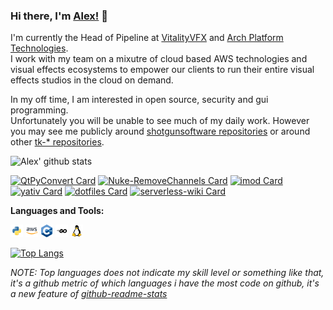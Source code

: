 ### Hi there, I'm [Alex!](https://www.linkedin.com/in/thealexhughes/) 👋

I'm currently the Head of Pipeline at [VitalityVFX](https://vitalityvfx.com/) and [Arch Platform Technologies](https://archpt.io).  
I work with my team on a mixutre of cloud based AWS technologies and visual effects ecosystems to empower our clients to run their entire visual effects studios in the cloud on demand.

In my off time, I am interested in open source, security and gui programming.  
Unfortunately you will be unable to see much of my daily work. However you may see me publicly around [shotgunsoftware repositories](https://github.com/shotgunsoftware) or around other [tk-\* repositories](https://github.com/search?q=tk+shotgun).




![Alex' github stats](https://github-readme-stats-4wlur96go.vercel.app/api?username=ahuge&theme=calm&show_icons=true)


[![QtPyConvert Card](https://github-readme-stats-4wlur96go.vercel.app/api/pin/?username=digitaldomain&repo=QtPyConvert&theme=calm)](https://github.com/digitaldomain/QtPyConvert)
[![Nuke-RemoveChannels Card](https://github-readme-stats-4wlur96go.vercel.app/api/pin/?username=Ahuge&repo=Nuke-RemoveChannels&theme=calm)](https://github.com/Ahuge/Nuke-RemoveChannels)
[![imod Card](https://github-readme-stats-4wlur96go.vercel.app/api/pin/?username=Ahuge&repo=imod&theme=calm)](https://github.com/Ahuge/imod)
[![yativ Card](https://github-readme-stats-4wlur96go.vercel.app/api/pin/?username=Ahuge&repo=yativ&theme=calm)](https://github.com/Ahuge/yativ)
[![dotfiles Card](https://github-readme-stats-4wlur96go.vercel.app/api/pin/?username=Ahuge&repo=dotfiles&theme=calm)](https://github.com/Ahuge/dotfiles)
[![serverless-wiki Card](https://github-readme-stats-4wlur96go.vercel.app/api/pin/?username=Ahuge&repo=serverless-wiki&theme=calm)](https://github.com/Ahuge/serverless-wiki)


**Languages and Tools:**  

<code><img height="20" src="https://raw.githubusercontent.com/github/explore/80688e429a7d4ef2fca1e82350fe8e3517d3494d/topics/python/python.png"></code>
<code><img height="20" src="https://raw.githubusercontent.com/github/explore/fbceb94436312b6dacde68d122a5b9c7d11f9524/topics/aws/aws.png"></code>
<code><img height="20" src="https://raw.githubusercontent.com/github/explore/80688e429a7d4ef2fca1e82350fe8e3517d3494d/topics/cpp/cpp.png"></code>
<code><img height="20" src="https://raw.githubusercontent.com/github/explore/80688e429a7d4ef2fca1e82350fe8e3517d3494d/topics/go/go.png"></code>
<code><img height="20" src="https://raw.githubusercontent.com/github/explore/087f23463641d25ee971402fa26e3dfb2855edb9/topics/linux/linux.png"></code>  

[![Top Langs](https://github-readme-stats-4wlur96go.vercel.app/api/top-langs/?username=Ahuge&layout=compact&theme=calm)](https://github.com/Ahuge/Ahuge)  

*NOTE: Top languages does not indicate my skill level or something like that, it's a github metric of which languages i have the most code on github, it's a new feature of [github-readme-stats](https://github.com/anuraghazra/github-readme-stats)*
<!--
**Ahuge/Ahuge** is a ✨ _special_ ✨ repository because its `README.md` (this file) appears on your GitHub profile.

Here are some ideas to get you started:

- 🔭 I’m currently working on ...
- 🌱 I’m currently learning ...
- 👯 I’m looking to collaborate on ...
- 🤔 I’m looking for help with ...
- 💬 Ask me about ...
- 📫 How to reach me: ...
- 😄 Pronouns: ...
- ⚡ Fun fact: ...
-->
